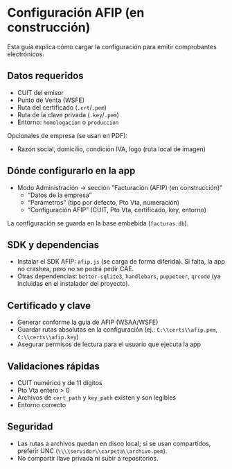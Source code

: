 # Configuración AFIP (en construcción)

Esta guía explica cómo cargar la configuración para emitir comprobantes electrónicos.

## Datos requeridos
- CUIT del emisor
- Punto de Venta (WSFE)
- Ruta del certificado (`.crt`/`.pem`)
- Ruta de la clave privada (`.key`/`.pem`)
- Entorno: `homologacion` o `produccion`

Opcionales de empresa (se usan en PDF):
- Razón social, domicilio, condición IVA, logo (ruta local de imagen)

## Dónde configurarlo en la app
- Modo Administración → sección “Facturación (AFIP) (en construcción)”
  - “Datos de la empresa”
  - “Parámetros” (tipo por defecto, Pto Vta, numeración)
  - “Configuración AFIP” (CUIT, Pto Vta, certificado, key, entorno)

La configuración se guarda en la base embebida (`facturas.db`).

## SDK y dependencias
- Instalar el SDK AFIP: `afip.js` (se carga de forma diferida). Si falta, la app no crashea, pero no se podrá pedir CAE.
- Otras dependencias: `better-sqlite3`, `handlebars`, `puppeteer`, `qrcode` (ya incluidas en el instalador del proyecto).

## Certificado y clave
- Generar conforme la guía de AFIP (WSAA/WSFE)
- Guardar rutas absolutas en la configuración (ej.: `C:\\certs\\afip.pem`, `C:\\certs\\afip.key`)
- Asegurar permisos de lectura para el usuario que ejecuta la app

## Validaciones rápidas
- CUIT numérico y de 11 dígitos
- Pto Vta entero > 0
- Archivos de `cert_path` y `key_path` existen y son legibles
- Entorno correcto

## Seguridad
- Las rutas a archivos quedan en disco local; si se usan compartidos, preferir UNC (`\\\\servidor\\carpeta\\archivo.pem`).
- No compartir llave privada ni subir a repositorios.

